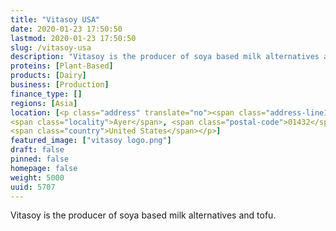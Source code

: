 ```yaml
---
title: "Vitasoy USA"
date: 2020-01-23 17:50:50
lastmod: 2020-01-23 17:50:50
slug: /vitasoy-usa
description: "Vitasoy is the producer of soya based milk alternatives and tofu."
proteins: [Plant-Based]
products: [Dairy]
business: [Production]
finance_type: []
regions: [Asia]
location: [<p class="address" translate="no"><span class="address-line1">New England Way</span><br>
<span class="locality">Ayer</span>, <span class="postal-code">01432</span><br>
<span class="country">United States</span></p>]
featured_image: ["vitasoy logo.png"]
draft: false
pinned: false
homepage: false
weight: 5000
uuid: 5707
---
```

Vitasoy is the producer of soya based milk alternatives and tofu.

